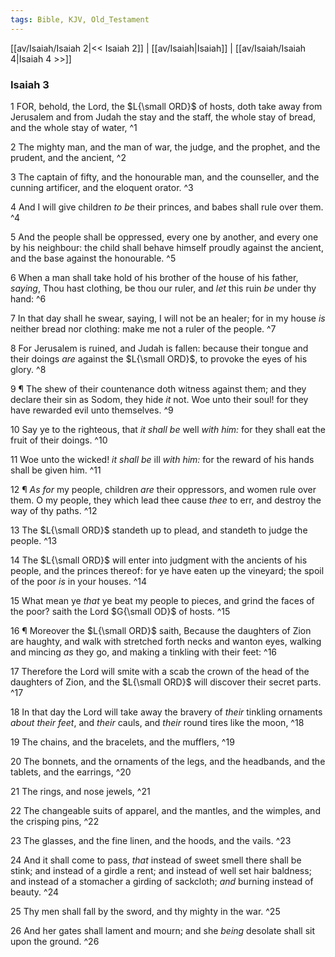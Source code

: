 ```yaml
---
tags: Bible, KJV, Old_Testament
---
```


[[av/Isaiah/Isaiah 2|<< Isaiah 2]] | [[av/Isaiah|Isaiah]] | [[av/Isaiah/Isaiah 4|Isaiah 4 >>]]

### Isaiah 3

1 FOR, behold, the Lord, the $L{\small ORD}$ of hosts, doth take away from Jerusalem and from Judah the stay and the staff, the whole stay of bread, and the whole stay of water, ^1

2 The mighty man, and the man of war, the judge, and the prophet, and the prudent, and the ancient, ^2

3 The captain of fifty, and the honourable man, and the counseller, and the cunning artificer, and the eloquent orator. ^3

4 And I will give children _to_ _be_ their princes, and babes shall rule over them. ^4

5 And the people shall be oppressed, every one by another, and every one by his neighbour: the child shall behave himself proudly against the ancient, and the base against the honourable. ^5

6 When a man shall take hold of his brother of the house of his father, _saying_, Thou hast clothing, be thou our ruler, and _let_ this ruin _be_ under thy hand: ^6

7 In that day shall he swear, saying, I will not be an healer; for in my house _is_ neither bread nor clothing: make me not a ruler of the people. ^7

8 For Jerusalem is ruined, and Judah is fallen: because their tongue and their doings _are_ against the $L{\small ORD}$, to provoke the eyes of his glory. ^8

9 ¶ The shew of their countenance doth witness against them; and they declare their sin as Sodom, they hide _it_ not. Woe unto their soul! for they have rewarded evil unto themselves. ^9

10 Say ye to the righteous, that _it_ _shall_ _be_ well _with_ _him:_ for they shall eat the fruit of their doings. ^10

11 Woe unto the wicked! _it_ _shall_ _be_ ill _with_ _him:_ for the reward of his hands shall be given him. ^11

12 ¶ _As_ _for_ my people, children _are_ their oppressors, and women rule over them. O my people, they which lead thee cause _thee_ to err, and destroy the way of thy paths. ^12

13 The $L{\small ORD}$ standeth up to plead, and standeth to judge the people. ^13

14 The $L{\small ORD}$ will enter into judgment with the ancients of his people, and the princes thereof: for ye have eaten up the vineyard; the spoil of the poor _is_ in your houses. ^14

15 What mean ye _that_ ye beat my people to pieces, and grind the faces of the poor? saith the Lord $G{\small OD}$ of hosts. ^15

16 ¶ Moreover the $L{\small ORD}$ saith, Because the daughters of Zion are haughty, and walk with stretched forth necks and wanton eyes, walking and mincing _as_ they go, and making a tinkling with their feet: ^16

17 Therefore the Lord will smite with a scab the crown of the head of the daughters of Zion, and the $L{\small ORD}$ will discover their secret parts. ^17

18 In that day the Lord will take away the bravery of _their_ tinkling ornaments _about_ _their_ _feet_, and _their_ cauls, and _their_ round tires like the moon, ^18

19 The chains, and the bracelets, and the mufflers, ^19

20 The bonnets, and the ornaments of the legs, and the headbands, and the tablets, and the earrings, ^20

21 The rings, and nose jewels, ^21

22 The changeable suits of apparel, and the mantles, and the wimples, and the crisping pins, ^22

23 The glasses, and the fine linen, and the hoods, and the vails. ^23

24 And it shall come to pass, _that_ instead of sweet smell there shall be stink; and instead of a girdle a rent; and instead of well set hair baldness; and instead of a stomacher a girding of sackcloth; _and_ burning instead of beauty. ^24

25 Thy men shall fall by the sword, and thy mighty in the war. ^25

26 And her gates shall lament and mourn; and she _being_ desolate shall sit upon the ground. ^26
